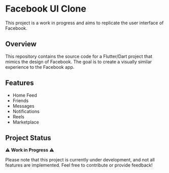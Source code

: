 # Facebook UI Clone

This project is a work in progress and aims to replicate the user interface of Facebook.

## Overview

This repository contains the source code for a Flutter/Dart project that mimics the design of Facebook. The goal is to create a visually similar experience to the Facebook app.

## Features

- Home Feed
- Friends
- Messages
- Notifications
- Reels
- Marketplace

## Project Status

⚠️ **Work in Progress** ⚠️

Please note that this project is currently under development, and not all features are implemented. Feel free to contribute or provide feedback!

